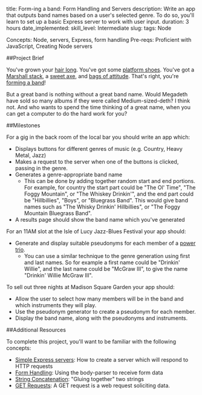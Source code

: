 title: Form-ing a band: Form Handling and Servers
description: Write an app that outputs band names based on a user's selected genre. To do so, you'll learn to set up a basic Express server to work with user input.
duration: 3 hours
date_implemented: 
skill_level: Intermediate
slug:
tags: Node


Concepts: Node, servers, Express, form handling
Pre-reqs: Proficient with JavaScript, Creating Node servers

##Project Brief

You've grown your [hair long](http://www.bbc.co.uk/staticarchive/ba447cda441cdf12b3c505c727e259343a1b2d1f.jpg).  You've got some [platform shoes](http://vignette2.wikia.nocookie.net/tron/images/8/82/Ziggy-stardust-david-bowie.jpg/revision/latest?cb=20101122042616).  You've got a [Marshall stack](http://upload.wikimedia.org/wikipedia/commons/thumb/e/eb/MarshallStack_Slayer.jpg/1920px-MarshallStack_Slayer.jpg), a [sweet axe](http://proguitarshop.com/media/cms/blog/abstract-symbol-01.jpg), and [bags of attitude](http://cdn.smosh.com/sites/default/files/legacy.images/smosh-pit/092010/worstband-40.jpg).  That's right, you're [forming a band](https://www.youtube.com/watch?v=Nek-YO7v3Yw)!

But a great band is nothing without a great band name.  Would Megadeth have sold so many albums if they were called Medium-sized-deth?  I think not.  And who wants to spend the time thinking of a great name, when you can get a computer to do the hard work for you?

##Milestones

For a gig in the back room of the local bar you should write an app which:

* Displays buttons for different genres of music (e.g. Country, Heavy Metal, Jazz)
* Makes a request to the server when one of the buttons is clicked, passing in the genre.
* Generates a genre-appropriate band name
    - This can be done by adding together random start and end portions.  For example, for country the start part could be "The Ol' Time", "The Foggy Mountain", or "The Whiskey Drinkin'", and the end part could be "Hillbillies", "Boys", or "Bluegrass Band".  This would give band names such as "The Whisky Drinkin' Hillbillies", or "The Foggy Mountain Bluegrass Band".
* A results page should show the band name which you've generated

For an 11AM slot at the Isle of Lucy Jazz-Blues Festival your app should:

* Generate and display suitable pseudonyms for each member of a [power trio](http://en.wikipedia.org/wiki/Power_trio).
    - You can use a similar technique to the genre generation using first and last names.  So for example a first name could be "Drinkin' Willie", and the last name could be "McGraw III", to give the name "Drinkin' Willie McGraw III".

To sell out three nights at Madison Square Garden your app should:

* Allow the user to select how many members will be in the band and which instruments they will play.
* Use the pseudonym generator to create a pseudonym for each member.
* Display the band name, along with the pseudonyms and instruments.

##Additional Resources

To complete this project, you'll want to be familiar with the following concepts:

- [Simple Express servers](https://courses.thinkful.com/node-001v4/assignment/2.1.1): How to create a server which will respond to HTTP requests
- [Form Handling](https://courses.thinkful.com/oreilly-node-express/chapter/1.12): Using the body-parser to receive form data
- [String Concatenation](https://courses.thinkful.com/node-001v4/assignment/1.1.2): "Gluing together" two strings
- [GET Requests](https://courses.thinkful.com/node-001v4/assignment/2.2.2): A GET request is a web request soliciting data.

